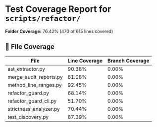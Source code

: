# Test Coverage Report for `scripts/refactor/`

**Folder Coverage:** 76.42% (470 of 615 lines covered)

## 📄 File Coverage
| File | Line Coverage | Branch Coverage |
| ---- | ------------- | ---------------- |
| ast_extractor.py | 90.38% | 0.00% |
| merge_audit_reports.py | 81.08% | 0.00% |
| method_line_ranges.py | 92.45% | 0.00% |
| refactor_guard.py | 68.14% | 0.00% |
| refactor_guard_cli.py | 51.70% | 0.00% |
| strictness_analyzer.py | 70.44% | 0.00% |
| test_discovery.py | 87.39% | 0.00% |
